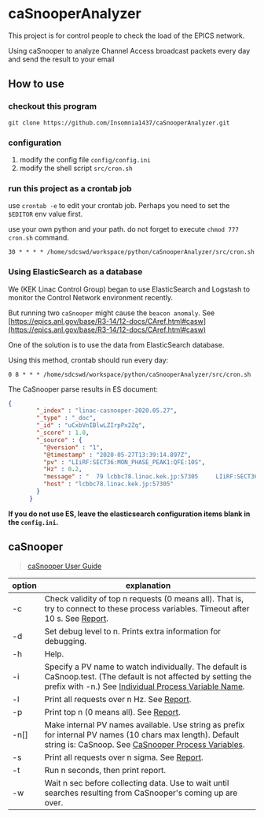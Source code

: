 # caSnooperAnalyzer

This project is for control people to check the load of the EPICS network.

Using caSnooper to analyze Channel Access broadcast packets every day and send the result to your email

## How to use
### checkout this program
`git clone https://github.com/Insomnia1437/caSnooperAnalyzer.git`

### configuration
1. modify the config file `config/config.ini`
2. modify the shell script `src/cron.sh`

### run this project as a crontab job

use `crontab -e` to edit your crontab job. Perhaps you need to set the `$EDITOR` env value first.

use your own python and your path. do not forget to execute `chmod 777 cron.sh` command.
 
`30 * * * * /home/sdcswd/workspace/python/caSnooperAnalyzer/src/cron.sh`

### Using ElasticSearch as a database

We (KEK Linac Control Group) began to use ElasticSearch and Logstash to monitor the Control Network environment recently.

But running two `caSnooper` might cause the `beacon anomaly`. See [https://epics.anl.gov/base/R3-14/12-docs/CAref.html#casw](https://epics.anl.gov/base/R3-14/12-docs/CAref.html#casw)

One of the solution is to use the data from ElasticSearch database.

Using this method, crontab should run every day:

`0 8 * * * /home/sdcswd/workspace/python/caSnooperAnalyzer/src/cron.sh`

The CaSnooper parse results in ES document:

```json
{
        "_index" : "linac-casnooper-2020.05.27",
        "_type" : "_doc",
        "_id" : "uCxbVnIBlwLZIrpPx2Zq",
        "_score" : 1.0,
        "_source" : {
          "@version" : "1",
          "@timestamp" : "2020-05-27T13:39:14.897Z",
          "pv" : "LIiRF:SECT36:MON_PHASE_PEAK1:QFE:10S",
          "Hz" : 0.2,
          "message" : "  79 lcbbc78.linac.kek.jp:57305     LIiRF:SECT36:MON_PHASE_PEAK1:QFE:10S 0.20",
          "host" : "lcbbc78.linac.kek.jp:57305"
        }
      }
```

**If you do not use ES, leave the elasticsearch configuration items blank in the `config.ini`.**

## caSnooper
> [caSnooper User Guide](https://epics.anl.gov/EpicsDocumentation/ExtensionsManuals/CaSnooper/CaSnooper.html)

| option    | explanation                                                  |
| --------- | ------------------------------------------------------------ |
| -c<int>   | Check validity of top n requests (0 means all). That is, try to connect to these process variables. Timeout after 10 s. See [Report](https://epics.anl.gov/EpicsDocumentation/ExtensionsManuals/CaSnooper/CaSnooper.html#Report). |
| -d<int>   | Set debug level to n. Prints extra information for debugging. |
| -h        | Help.                                                        |
| -i<str>   | Specify a PV name to watch individually. The default is CaSnoop.test. (The default is not affected by setting the prefix with -n.) See [Individual Process Variable Name](https://epics.anl.gov/EpicsDocumentation/ExtensionsManuals/CaSnooper/CaSnooper.html#IndividualPVName). |
| -l<dec>   | Print all requests over n Hz. See [Report](https://epics.anl.gov/EpicsDocumentation/ExtensionsManuals/CaSnooper/CaSnooper.html#Report). |
| -p<int>   | Print top n (0 means all). See [Report](https://epics.anl.gov/EpicsDocumentation/ExtensionsManuals/CaSnooper/CaSnooper.html#Report). |
| -n[<str>] | Make internal PV names available. Use string as prefix for internal PV names (10 chars max length). Default string is: CaSnoop. See [CaSnooper Process Variables](https://epics.anl.gov/EpicsDocumentation/ExtensionsManuals/CaSnooper/CaSnooper.html#ProcessVariables). |
| -s<int>   | Print all requests over n sigma. See [Report](https://epics.anl.gov/EpicsDocumentation/ExtensionsManuals/CaSnooper/CaSnooper.html#Report). |
| -t<dec>   | Run n seconds, then print report.                            |
| -w<dec>   | Wait n sec before collecting data. Use to wait until searches resulting from CaSnooper's coming up are over. |

